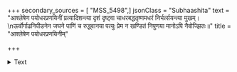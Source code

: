 +++
secondary_sources = [ "MSS_5498",]
jsonClass = "Subhaashita"
text = "आश्लेषेण पयोधरप्रणयिनीं प्रत्यादिशन्त्या दृशं दृष्ट्वा चाधरबद्धतृष्णमधरं निर्भर्त्सयन्त्या मुखम्।  \nऊर्वोर्गाढनिपीडनेन जघने पाणिं च रुद्ध्वानया पत्युः प्रेम न खण्डितं निपुणया मानोऽपि नैवोज्झितः॥"
title = "आश्लेषेण पयोधरप्रणयिनीम्"

+++

<details><summary>Text</summary>

आश्लेषेण पयोधरप्रणयिनीं प्रत्यादिशन्त्या दृशं दृष्ट्वा चाधरबद्धतृष्णमधरं निर्भर्त्सयन्त्या मुखम्।  
ऊर्वोर्गाढनिपीडनेन जघने पाणिं च रुद्ध्वानया पत्युः प्रेम न खण्डितं निपुणया मानोऽपि नैवोज्झितः॥
</details>
